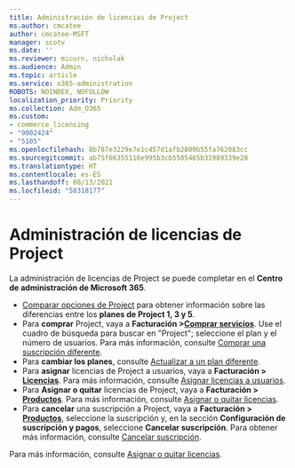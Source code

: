 ```yaml
---
title: Administración de licencias de Project
ms.author: cmcatee
author: cmcatee-MSFT
manager: scotv
ms.date: ''
ms.reviewer: micurn, nicholak
ms.audience: Admin
ms.topic: article
ms.service: o365-administration
ROBOTS: NOINDEX, NOFOLLOW
localization_priority: Priority
ms.collection: Adm_O365
ms.custom:
- commerce_licensing
- "9002424"
- "5105"
ms.openlocfilehash: 8b787e3229e7e1c457d1afb2809b55fa762083cc
ms.sourcegitcommit: ab75f66355116e995b3cb5505465b31989339e28
ms.translationtype: HT
ms.contentlocale: es-ES
ms.lasthandoff: 08/13/2021
ms.locfileid: "58318177"
---
```

# <a name="project-license-management"></a>Administración de licencias de Project

La administración de licencias de Project se puede completar en el **Centro de administración de Microsoft 365**.

- [Comparar opciones de Project](https://www.microsoft.com/microsoft-365/project/compare-microsoft-project-management-software) para obtener información sobre las diferencias entre los **planes de Project 1, 3 y 5**.
- Para **comprar** Project, vaya a **Facturación >[Comprar servicios](https://go.microsoft.com/fwlink/p/?linkid=868433)**. Use el cuadro de búsqueda para buscar en "Project"; seleccione el plan y el número de usuarios. Para más información, consulte [Comprar una suscripción diferente](https://docs.microsoft.com/microsoft-365/commerce/try-or-buy-microsoft-365#buy-a-different-subscription).
- Para **cambiar los planes**, consulte [Actualizar a un plan diferente](https://docs.microsoft.com/microsoft-365/commerce/subscriptions/upgrade-to-different-plan).
- Para **asignar** licencias de Project a usuarios, vaya a **Facturación > [Licencias](https://go.microsoft.com/fwlink/p/?linkid=842264)**. Para más información, consulte [Asignar licencias a usuarios](https://docs.microsoft.com/microsoft-365/admin/manage/assign-licenses-to-users).
- Para **Asignar o quitar** licencias de Project, vaya a **Facturación > [Productos](https://go.microsoft.com/fwlink/p/?linkid=842054)**. Para más información, consulte [Asignar o quitar licencias](https://docs.microsoft.com/microsoft-365/commerce/licenses/buy-licenses#add-or-remove-licenses-for-your-business-subscription).
- Para **cancelar** una suscripción a Project, vaya a **Facturación > [Productos](https://go.microsoft.com/fwlink/p/?linkid=842054)**, seleccione la suscripción y, en la sección **Configuración de suscripción y pagos**, seleccione **Cancelar suscripción**. Para obtener más información, consulte [Cancelar suscripción](https://docs.microsoft.com/microsoft-365/commerce/subscriptions/cancel-your-subscription).

Para más información, consulte [Asignar o quitar licencias](https://docs.microsoft.com/microsoft-365/commerce/licenses/buy-licenses).